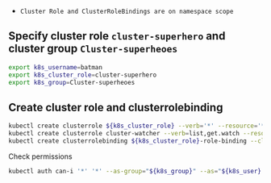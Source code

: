 - `Cluster Role and ClusterRoleBindings are on namespace scope`

## Specify cluster role `cluster-superhero` and cluster group `Cluster-superheoes`

```bash
export k8s_username=batman
export k8s_cluster_role=cluster-superhero
export k8s_group=Cluster-superheoes
```

## Create cluster role and clusterrolebinding

```bash
kubectl create clusterrole ${k8s_cluster_role} --verb='*' --resource='*' # admin role
kubectl create clusterrole cluster-watcher --verb=list,get.watch --resource='*' # read only all resources
kubectl create clusterrolebinding ${k8s_cluster_role}-role-binding --clusterrole=${k8s_cluster_role} --group=${k8s_group}
```

Check permissions

```bash
kubectl auth can-i '*' '*' --as-group="${k8s_group}" --as="${k8s_user}